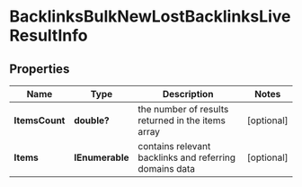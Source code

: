 # BacklinksBulkNewLostBacklinksLiveResultInfo


## Properties

| Name | Type | Description | Notes |
|------------ | ------------- | ------------- | -------------|
**ItemsCount** | **double?** | the number of results returned in the items array |[optional]|
**Items** | **IEnumerable<BacklinksBulkNewLostBacklinksLiveItem>** | contains relevant backlinks and referring domains data |[optional]|